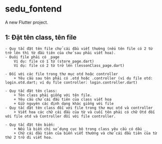 # sedu_fontend

A new Flutter project.

## 1: Đặt tên class, tên file

    - Quy tắc đặt tên file chử cái đầu viết thường (nếu tên file có 2 từ trở lên thì từ đầu tiên của chử sau phải viết hoa).
    - Đuôi file phải có _page
        Ví dụ: file có 1 từ (store_page.dart)
        Ví dụ: file có 2 từ trở lên (lessonClass_page.dart)

    - Đối với các file trong thư mục otd hoặc controller
        + Yêu cầu sau tên phải có .otd hoặc .controller (ví dụ file otd: login.otd.dart; ví dụ file controller: login.controller.dart)

    - Quy tắc đặt tên class:
        + Tên class phải giống với tên file.
        + Yêu cầu chử cái đầu tiên của class viết hoa
        + Giữ nguyên các định dạng khác giống với file
    - Quy tắc đặt tên class đối với file trong thư mục otd và controller
        + Viết hoa các chữ cái đầu của từ và cuối tên phải có chữ Otd đối với file otd và Controller đối với file controller.

    - Quy tắc đặt tên biến:
        + Nếu là biến chỉ sử dụng cục bộ trong class yêu cầu có dấu _
        + Chữ cái đầu tiên của biến viết thường và chử cái đầu tiên của từ thứ 2 trở đi viết hoa.
